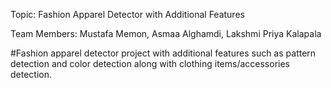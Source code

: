 Topic: Fashion Apparel Detector with Additional Features

Team Members: Mustafa Memon, Asmaa Alghamdi, Lakshmi Priya Kalapala

#Fashion apparel detector project
with additional features such as pattern detection and color detection along with clothing items/accessories detection. 
